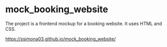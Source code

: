 # mock_booking_website

The project is a frontend mockup for a booking website.
It uses HTML and CSS.

https://ssimona03.github.io/mock_booking_website/
